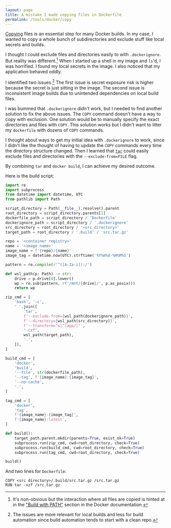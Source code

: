 ```yaml
---
layout: page
title: A mistake I made copying files in Dockerfile
permalink: /tools/docker/copy
---
```


[Copying](https://docs.docker.com/engine/reference/builder/#copy) files is an essential step for many Docker builds. In my case, I wanted to copy a whole bunch of subdirectories and exclude stuff like local secrets and builds.

I thought I could exclude files and directories easily to with `.dockerignore`. But reality was different.[^1] When I started up a shell in my image and `ls`'d, I was horrified. I found my local secrets in the image. I also noticed that my application behaved oddly.

I identified two issues.[^2] The first issue is secret exposure risk is higher because the secret is just sitting in the image. The second issue is inconsistent image builds due to unintended dependencies on local build files.

I was bummed that `.dockerignore` didn't work, but I needed to find another solution to fix the above issues. The `COPY` command doesn't have a way to copy with exclusion. One solution would be to manually specify the exact directories and files with `COPY`. This solution works but I didn't want to litter my `dockerfile` with dozens of `COPY` commands.

I thought about ways to get my initial idea with `.dockerignore` to work, since I didn't like the thought of having to update the `COPY` commands every time the directory structure changed. Then I learned that [`tar`](https://linux.die.net/man/1/tar) could easily exclude files and directories with the `--exclude-from=FILE` flag.

By combining `tar` and `docker build`, I can achieve my desired outcome.

Here is the build script:

```python
import re
import subprocess
from datetime import datetime, UTC
from pathlib import Path

script_directory = Path(__file__).resolve().parent
root_directory = script_directory.parents[1]
dockerfile_path = script_directory / 'Dockerfile'
dockerignore_path = script_directory / '.dockerignore'
src_directory = root_directory / '<src directory>'
target_path = root_directory / '.build' / 'src.tar.gz'

repo = '<container registry>'
name = '<image name>'
image_name = f'{repo}/{name}'
image_tag = datetime.now(UTC).strftime('%Y%m%d-%H%M%S')

pattern = re.compile(r'^([A-Za-z]):/')

def wsl_path(p: Path) -> str:
    drive = p.drive[0].lower()
    wp = re.sub(pattern, rf'/mnt/{drive}/', p.as_posix())
    return wp

zip_cmd = [
    'bash', '-c',
    ' '.join([
        'tar',
        f'--exclude-from={wsl_path(dockerignore_path)}',
        f'--directory={wsl_path(src_directory)}',
        f'--transform="s|^|app/|"',
        '-czf',
        wsl_path(target_path),
        '.',
    ]),
]

build_cmd = [
    'docker',
    'build',
    '--file', str(dockerfile_path),
    '--tag', f'{image_name}:{image_tag}',
    '--no-cache',
    '.',
]

tag_cmd = [
    'docker',
    'tag',
    f'{image_name}:{image_tag}',
    f'{image_name}:latest',
]

def build():
    target_path.parent.mkdir(parents=True, exist_ok=True)
    subprocess.run(zip_cmd, cwd=root_directory, check=True)
    subprocess.run(build_cmd, cwd=root_directory, check=True)
    subprocess.run(tag_cmd, cwd=root_directory, check=True)

build()
```

And two lines for `Dockerfile`:

```
COPY <src directory>/.build/src.tar.gz /src.tar.gz
RUN tar -xzf /src.tar.gz
```

[^1]: It's non-obvious but the interaction where all files are copied is hinted at in the ["Build with PATH"](https://docs.docker.com/engine/reference/commandline/build/#build-with-path) section in the Docker documentation.

[^2]: The issues are more relevant for local builds and less for build automation since build automation tends to start with a clean repo.